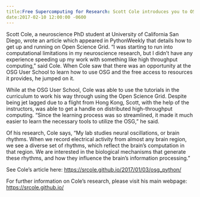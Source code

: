 ```yaml
---
title:Free Supercomputing for Research: Scott Cole introduces you to OSG
date:2017-02-10 12:00:00 -0600
---
```

Scott Cole, a neuroscience PhD student at University of California San Diego, wrote an article which appeared in PythonWeekly that details how to get up and running on Open Science Grid.  “I was starting to run into computational limitations in my neuroscience research, but I didn’t have any experience speeding up my work with something like high throughput computing,” said Cole.  When Cole saw that there was an opportunity at the OSG User School to learn how to use OSG and the free access to resources it provides, he jumped on it.

While at the OSG User School, Cole was able to use the tutorials in the curriculum to work his way through using the Open Science Grid.  Despite being jet lagged due to a flight from Hong Kong, Scott, with the help of the instructors, was able to get a handle on distributed high-throughput computing. “Since the learning process was so streamlined, it made it much easier to learn the necessary tools to utilize the OSG,” he said.

Of his research, Cole says, “My lab studies neural oscillations, or brain rhythms. When we record electrical activity from almost any brain region, we see a diverse set of rhythms, which reflect the brain’s computation in that region. We are interested in the biological mechanisms that generate these rhythms, and how they influence the brain’s information processing.”

See Cole’s article here: https://srcole.github.io/2017/01/03/osg_python/

For further information on Cole’s research, please visit his main webpage: https://srcole.github.io/


